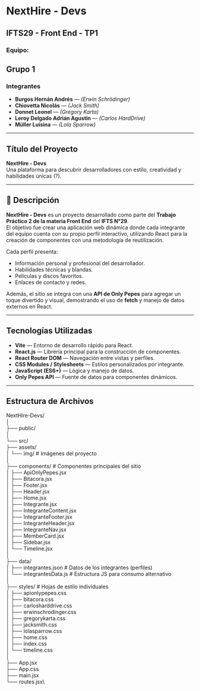 # NextHire - Devs

## IFTS29 - Front End - TP1  
### Equipo:
**Grupo 1**
---
### Integrantes

- **Burgos Hernán Andrés** — *(Erwin Schrödinger)*  
- **Chiovetta Nicolás** — *(Jack Smith)*  
- **Donnet Leonel** — *(Gregory Karta)*  
- **Leroy Delgado Adrián Agustín** — *(Carlos HardDrive)*  
- **Müller Luisina** — *(Lola Sparrow)*  

---

## Título del Proyecto

**NextHire - Devs**  
Una plataforma para descubrir desarrolladores con estilo, creatividad y habilidades únicas (?).

---

## 📝 Descripción

**NextHire - Devs** es un proyecto desarrollado como parte del **Trabajo Práctico 2 de la materia Front End** del **IFTS N°29**.  
El objetivo fue crear una aplicación web dinámica donde cada integrante del equipo cuenta con su propio perfil interactivo, utilizando React para la creación de componentes con una metodología de reutilización.  

Cada perfil presenta:
- Información personal y profesional del desarrollador.
- Habilidades técnicas y blandas.
- Películas y discos favoritos.
- Enlaces de contacto y redes.

Además, el sitio se integra con una **API de Only Pepes** para agregar un toque divertido y visual, demostrando el uso de **fetch** y manejo de datos externos en React.

---

## Tecnologías Utilizadas

- **Vite** — Entorno de desarrollo rápido para React.  
- **React.js** — Librería principal para la construcción de componentes.  
- **React Router DOM** — Navegación entre vistas y perfiles.  
- **CSS Modules / Stylesheets** — Estilos personalizados por integrante.  
- **JavaScript (ES6+)** — Lógica y manejo de datos.  
- **Only Pepes API** — Fuente de datos para componentes dinámicos.  

---

## Estructura de Archivos

NextHire-Devs/\
│\
├── public/\
│\
└── src/\
├── assets/\
│ └── img/ # Imágenes del proyecto\
│\
├── components/ # Componentes principales del sitio\
│ ├── ApiOnlyPepes.jsx\
│ ├── Bitacora.jsx\
│ ├── Footer.jsx\
│ ├── Header.jsx\
│ ├── Home.jsx\
│ ├── Integrante.jsx\
│ ├── IntegranteContent.jsx\
│ ├── IntegranteFooter.jsx\
│ ├── IntegranteHeader.jsx\
│ ├── IntegranteNav.jsx\
│ ├── MemberCard.jsx\
│ ├── Sidebar.jsx\
│ └── Timeline.jsx\
│\
├── data/\
│ ├── integrantes.json # Datos de los integrantes (perfiles)\
│ └── integrantesData.js # Estructura JS para consumo alternativo\
│\
├── styles/ # Hojas de estilo individuales\
│ ├── apionlypepes.css\
│ ├── bitacora.css\
│ ├── carlosharddrive.css\
│ ├── erwinschrodinger.css\
│ ├── gregorykarta.css\
│ ├── jacksmith.css\
│ ├── lolasparrow.css\
│ ├── home.css\
│ ├── index.css\
│ └── timeline.css\
│\
├── App.jsx\
├── App.css\
├── main.jsx\
└── routes.jsx\


